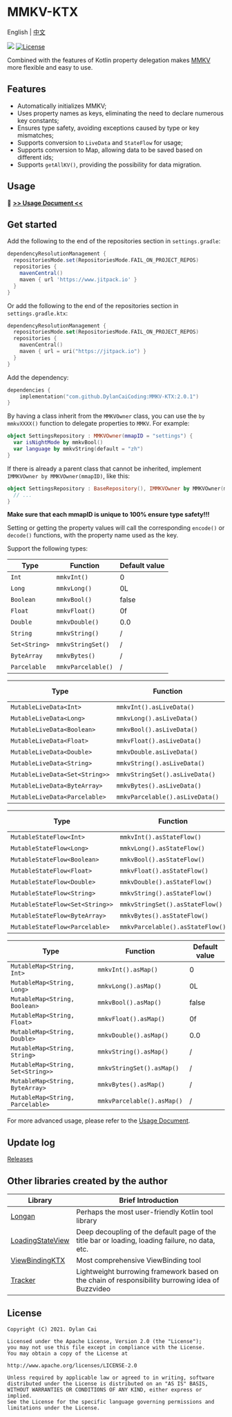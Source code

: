 # MMKV-KTX

English | [中文](README_ZH.md)

[![](https://www.jitpack.io/v/DylanCaiCoding/MMKV-KTX.svg)](https://www.jitpack.io/#DylanCaiCoding/MMKV-KTX)
[![License](https://img.shields.io/badge/License-Apache--2.0-blue.svg)](https://github.com/DylanCaiCoding/MMKV-KTX/blob/master/LICENSE)

Combined with the features of Kotlin property delegation makes [MMKV](https://github.com/Tencent/MMKV) more flexible and easy to use.

## Features

- Automatically initializes MMKV;
- Uses property names as keys, eliminating the need to declare numerous key constants;
- Ensures type safety, avoiding exceptions caused by type or key mismatches;
- Supports conversion to `LiveData` and `StateFlow` for usage;
- Supports conversion to Map, allowing data to be saved based on different ids;
- Supports `getAllKV()`, providing the possibility for data migration.

## Usage

:pencil: **[>> Usage Document <<](https://dylancaicoding.github.io/MMKV-KTX)**

## Get started

Add the following to the end of the repositories section in `settings.gradle`:

```groovy
dependencyResolutionManagement {
  repositoriesMode.set(RepositoriesMode.FAIL_ON_PROJECT_REPOS)
  repositories {
    mavenCentral()
    maven { url 'https://www.jitpack.io' }
  }
}
```

Or add the following to the end of the repositories section in `settings.gradle.ktx`:

```kotlin
dependencyResolutionManagement {
  repositoriesMode.set(RepositoriesMode.FAIL_ON_PROJECT_REPOS)
  repositories {
    mavenCentral()
    maven { url = uri("https://jitpack.io") }
  }
}
```

Add the dependency:

```kotlin
dependencies {
    implementation("com.github.DylanCaiCoding:MMKV-KTX:2.0.1")
}
```

By having a class inherit from the `MMKVOwner` class, you can use the `by mmkvXXXX()` function to delegate properties to `MMKV`. For example:

```kotlin
object SettingsRepository : MMKVOwner(mmapID = "settings") {
  var isNightMode by mmkvBool()
  var language by mmkvString(default = "zh")
}
```

If there is already a parent class that cannot be inherited, implement `IMMKVOwner by MMKVOwner(mmapID)`, like this:

```kotlin
object SettingsRepository : BaseRepository(), IMMKVOwner by MMKVOwner(mmapID = "settings") {
  // ...
}
```

**Make sure that each mmapID is unique to 100% ensure type safety!!!**

Setting or getting the property values will call the corresponding `encode()` or `decode()` functions, with the property name used as the key.

Support the following types:

| Type         | Function           | Default value |
| ------------ | ------------------ | ------------- |
| `Int`        | `mmkvInt()`        | 0             |
| `Long`       | `mmkvLong()`       | 0L            |
| `Boolean`    | `mmkvBool()`       | false         |
| `Float`      | `mmkvFloat()`      | 0f            |
| `Double`     | `mmkvDouble()`     | 0.0           |
| `String`     | `mmkvString()`     | /             |
| `Set<String>`| `mmkvStringSet()`  | /             |
| `ByteArray`  | `mmkvBytes()`      | /             |
| `Parcelable` | `mmkvParcelable()` | /             |

| Type                          | Function                        | Default value |
| ----------------------------- | ------------------------------- | ------------- |
| `MutableLiveData<Int>`        | `mmkvInt().asLiveData()`        | 0             |
| `MutableLiveData<Long>`       | `mmkvLong().asLiveData()`       | 0L            |
| `MutableLiveData<Boolean>`    | `mmkvBool().asLiveData()`       | false         |
| `MutableLiveData<Float>`      | `mmkvFloat().asLiveData()`      | 0f            |
| `MutableLiveData<Double>`     | `mmkvDouble.asLiveData()`       | 0.0           |
| `MutableLiveData<String>`     | `mmkvString().asLiveData()`     | /             |
| `MutableLiveData<Set<String>>`| `mmkvStringSet().asLiveData()`  | /             |
| `MutableLiveData<ByteArray>`  | `mmkvBytes().asLiveData()`      | /             |
| `MutableLiveData<Parcelable>` | `mmkvParcelable().asLiveData()` | /             |

| Type                           | Function                         | Default value |
| ------------------------------ | -------------------------------- | ------------- |
| `MutableStateFlow<Int>`        | `mmkvInt().asStateFlow()`        | 0             |
| `MutableStateFlow<Long>`       | `mmkvLong().asStateFlow()`       | 0L            |
| `MutableStateFlow<Boolean>`    | `mmkvBool().asStateFlow()`       | false         |
| `MutableStateFlow<Float>`      | `mmkvFloat().asStateFlow()`      | 0f            |
| `MutableStateFlow<Double>`     | `mmkvDouble().asStateFlow()`     | 0.0           |
| `MutableStateFlow<String>`     | `mmkvString().asStateFlow()`     | /             |
| `MutableStateFlow<Set<String>>`| `mmkvStringSet().asStateFlow()`  | /             |
| `MutableStateFlow<ByteArray>`  | `mmkvBytes().asStateFlow()`      | /             |
| `MutableStateFlow<Parcelable>` | `mmkvParcelable().asStateFlow()` | /             |

| Type                             | Function                   | Default value |
| -------------------------------- | -------------------------- | ------------- |
| `MutableMap<String, Int>`        | `mmkvInt().asMap()`        | 0             |
| `MutableMap<String, Long>`       | `mmkvLong().asMap()`       | 0L            |
| `MutableMap<String, Boolean>`    | `mmkvBool().asMap()`       | false         |
| `MutableMap<String, Float>`      | `mmkvFloat().asMap()`      | 0f            |
| `MutableMap<String, Double>`     | `mmkvDouble().asMap()`     | 0.0           |
| `MutableMap<String, String>`     | `mmkvString().asMap()`     | /             |
| `MutableMap<String, Set<String>>`| `mmkvStringSet().asMap()`  | /             |
| `MutableMap<String, ByteArray>`  | `mmkvBytes().asMap()`      | /             |
| `MutableMap<String, Parcelable>` | `mmkvParcelable().asMap()` | /             |

For more advanced usage, please refer to the [Usage Document](https://dylancaicoding.github.io/MMKV-KTX).

## Update log

[Releases](https://github.com/DylanCaiCoding/MMKV-KTX/releases)

## Other libraries created by the author

| Library | Brief Introduction |
| ------------------------------------------------------------ | ------------------------------------------------------------ |
| [Longan](https://github.com/DylanCaiCoding/Longan) | Perhaps the most user-friendly Kotlin tool library |
| [LoadingStateView](https://github.com/DylanCaiCoding/LoadingStateView) | Deep decoupling of the default page of the title bar or loading, loading failure, no data, etc. |
| [ViewBindingKTX](https://github.com/DylanCaiCoding/ViewBindingKTX) | Most comprehensive ViewBinding tool |
| [Tracker](https://github.com/DylanCaiCoding/Tracker) | Lightweight burrowing framework based on the chain of responsibility burrowing idea of Buzzvideo |

## License

```
Copyright (C) 2021. Dylan Cai

Licensed under the Apache License, Version 2.0 (the "License");
you may not use this file except in compliance with the License.
You may obtain a copy of the License at

http://www.apache.org/licenses/LICENSE-2.0

Unless required by applicable law or agreed to in writing, software
distributed under the License is distributed on an "AS IS" BASIS,
WITHOUT WARRANTIES OR CONDITIONS OF ANY KIND, either express or implied.
See the License for the specific language governing permissions and
limitations under the License.
```
